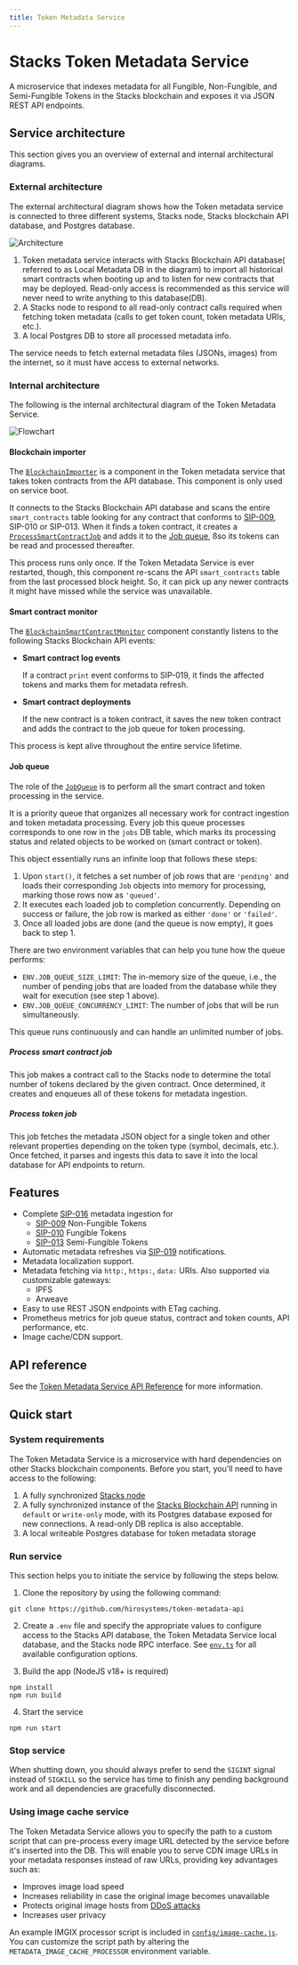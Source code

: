 ```yaml
---
title: Token Metadata Service
---
```


# Stacks Token Metadata Service

A microservice that indexes metadata for all Fungible, Non-Fungible, and Semi-Fungible Tokens in the Stacks blockchain and exposes it via JSON REST API endpoints.

## Service architecture

This section gives you an overview of external and internal architectural diagrams.

### External architecture

The external architectural diagram shows how the Token metadata service is connected to three different systems, Stacks node, Stacks blockchain API database, and Postgres database.

![Architecture](../../architecture.png)


1. Token metadata service interacts with Stacks Blockchain API database( referred to as Local Metadata DB in the diagram) to import all historical smart contracts when booting up and to listen for new contracts that may be deployed. Read-only access is recommended as this service will never need to write anything to this database(DB).
2. A Stacks node to respond to all read-only contract calls required when fetching token metadata (calls to get token count, token metadata URIs, etc.).
3. A local Postgres DB to store all processed metadata info.

The service needs to fetch external metadata files (JSONs, images) from the internet, so it must have access to external networks.

### Internal architecture

The following is the internal architectural diagram of the Token Metadata Service.

![Flowchart](../../flowchart.png)

#### Blockchain importer

The [`BlockchainImporter`](https://github.com/hirosystems/token-metadata-api/blob/develop/src/token-processor/blockchain-api/blockchain-importer.ts) is a component in the Token metadata service that takes token contracts from the API database. This component is only used on service boot.

It connects to the Stacks Blockchain API database and scans the entire `smart_contracts` table looking for any contract that conforms to [SIP-009](https://github.com/stacksgov/sips/blob/main/sips/sip-009/sip-009-nft-standard.md), SIP-010 or SIP-013. When it finds a token contract, it creates a [`ProcessSmartContractJob`](https://github.com/hirosystems/token-metadata-api/blob/develop/src/token-processor/process-smart-contract-job.ts) and adds it to the [Job queue](#job-queue), ßso its tokens can be read and processed thereafter.

This process runs only once. If the Token Metadata Service is ever restarted, though, this component re-scans the API `smart_contracts` table from the last processed block height. So, it can pick up any newer contracts it might have missed while the service was unavailable.

#### Smart contract monitor

The [`BlockchainSmartContractMonitor`](https://github.com/hirosystems/token-metadata-api/blob/develop/src/token-processor/blockchain-api/blockchain-smart-contract-monitor.ts) component constantly listens to the following Stacks Blockchain API events:

* **Smart contract log events**
    
    If a contract `print` event conforms to SIP-019, it finds the affected tokens and marks them for metadata refresh.

* **Smart contract deployments**

    If the new contract is a token contract, it saves the new token contract and adds the contract to the job queue for token processing.

This process is kept alive throughout the entire service lifetime.

#### Job queue

The role of the [`JobQueue`](https://github.com/hirosystems/token-metadata-api/blob/develop/src/token-processor/queue/job-queue.ts) is to perform all the smart contract and token processing in the service.

It is a priority queue that organizes all necessary work for contract ingestion and token metadata processing. Every job this queue processes corresponds to one row in the `jobs` DB table, which marks its processing status and related objects to be worked on (smart contract or token).

This object essentially runs an infinite loop that follows these steps:
1. Upon `start()`, it fetches a set number of job rows that are `'pending'` and loads their corresponding `Job` objects into memory for processing, marking those rows now as `'queued'`.
2. It executes each loaded job to completion concurrently. Depending on success or failure, the job row is marked as either `'done'` or `'failed'`.
3. Once all loaded jobs are done (and the queue is now empty), it goes back to step 1.

There are two environment variables that can help you tune how the queue performs:
* `ENV.JOB_QUEUE_SIZE_LIMIT`: The in-memory size of the queue, i.e., the number of pending jobs that are loaded from the database while they wait for execution (see step 1 above).
* `ENV.JOB_QUEUE_CONCURRENCY_LIMIT`: The number of jobs that will be run simultaneously.

This queue runs continuously and can handle an unlimited number of jobs.

##### Process smart contract job

This job makes a contract call to the Stacks node to determine the total number of tokens declared by the given contract. Once determined, it creates and enqueues all of these tokens for metadata ingestion.

##### Process token job

This job fetches the metadata JSON object for a single token and other relevant properties depending on the token type (symbol, decimals, etc.). Once fetched, it parses and ingests this data to save it into the local database for API endpoints to return.

## Features

* Complete
  [SIP-016](https://github.com/stacksgov/sips/blob/main/sips/sip-016/sip-016-token-metadata.md)
  metadata ingestion for
    * [SIP-009](https://github.com/stacksgov/sips/blob/main/sips/sip-009/sip-009-nft-standard.md)
      Non-Fungible Tokens
    * [SIP-010](https://github.com/stacksgov/sips/blob/main/sips/sip-010/sip-010-fungible-token-standard.md)
      Fungible Tokens
    * [SIP-013](https://github.com/stacksgov/sips/blob/main/sips/sip-013/sip-013-semi-fungible-token-standard.md)
      Semi-Fungible Tokens
* Automatic metadata refreshes via [SIP-019](https://github.com/stacksgov/sips/pull/72)
  notifications.
* Metadata localization support.
* Metadata fetching via `http:`, `https:`, `data:` URIs. Also supported via customizable gateways:
    * IPFS
    * Arweave
* Easy to use REST JSON endpoints with ETag caching.
* Prometheus metrics for job queue status, contract and token counts, API performance, etc.
* Image cache/CDN support.

## API reference

See the [Token Metadata Service API Reference](https://token-metadata-api-dlkidjgff-blockstack.vercel.app/) for more information.

## Quick start

### System requirements

The Token Metadata Service is a microservice with hard dependencies on other Stacks blockchain components. Before you start, you'll need to have access to the following:

1. A fully synchronized [Stacks node](https://github.com/stacks-network/stacks-blockchain)
1. A fully synchronized instance of the [Stacks Blockchain API](https://github.com/hirosystems/stacks-blockchain-api) running in `default` or `write-only` mode, with its Postgres database exposed for new connections. A read-only DB replica is also acceptable.
1. A local writeable Postgres database for token metadata storage

### Run service

This section helps you to initiate the service by following the steps below.

1. Clone the repository by using the following command:

`git clone https://github.com/hirosystems/token-metadata-api`

2. Create a `.env` file and specify the appropriate values to configure access to the Stacks API database, the Token Metadata Service local database, and the Stacks node RPC interface. See [`env.ts`](https://github.com/hirosystems/token-metadata-api/blob/develop/src/env.ts) for all
available configuration options.

3. Build the app (NodeJS v18+ is required)
```
npm install
npm run build
```

4. Start the service
```
npm run start
```

### Stop service

When shutting down, you should always prefer to send the `SIGINT` signal instead of `SIGKILL` so the service has time to finish any pending background work and all dependencies are gracefully disconnected.

### Using image cache service

The Token Metadata Service allows you to specify the path to a custom script that can pre-process every image URL detected by the service before it's inserted into the DB. This will enable you to serve CDN image URLs in your metadata responses instead of raw URLs, providing key advantages such as:

* Improves image load speed
* Increases reliability in case the original image becomes unavailable
* Protects original image hosts from [DDoS attacks](https://wikipedia.org/wiki/Denial-of-service_attack)
* Increases user privacy

An example IMGIX processor script is included in [`config/image-cache.js`](https://github.com/hirosystems/token-metadata-api/blob/develop/config/image-cache.js).
You can customize the script path by altering the `METADATA_IMAGE_CACHE_PROCESSOR` environment variable.